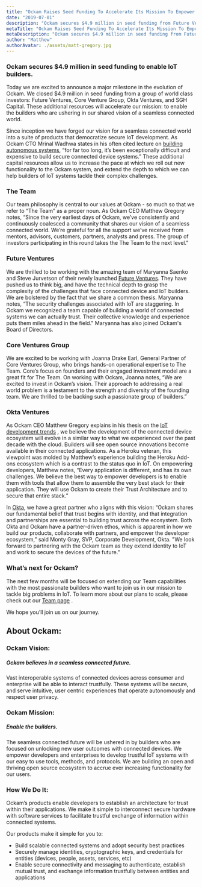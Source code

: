 ```yaml
---
title: "Ockam Raises Seed Funding To Accelerate Its Mission To Empower The Builders Of A Seamless Connected Future."
date: "2019-07-01"
description: "Ockam secures $4.9 million in seed funding from Future Ventures, Core Venture Group, Okta Ventures and others."
metaTitle: "Ockam Raises Seed Funding To Accelerate Its Mission To Empower The Builders Of A Seamless Connected Future."
metaDescription: "Ockam secures $4.9 million in seed funding from Future Ventures, Core Venture Group, Okta Ventures and others."
author: "Matthew"
authorAvatar: ./assets/matt-gregory.jpg
---
```


### Ockam secures $4.9 million in seed funding to enable IoT builders.

Today we are excited to announce a major milestone in the evolution of Ockam. We closed $4.9 million in seed funding from a group of world class investors: Future Ventures, Core Venture Group, Okta Ventures, and SGH Capital. These additional resources will accelerate our mission: to enable the builders who are ushering in our shared vision of a seamless connected world.

Since inception we have forged our vision for a seamless connected world into a suite of products that democratize secure IoT development. As Ockam CTO Mrinal Wadhwa states in his often cited lecture on [building autonomous systems](blog/values-and-virtues-of-the-ockam-team), “for far too long, it’s been exceptionally difficult and expensive to build secure connected device systems.” These additional capital resources allow us to increase the pace at which we roll out new functionality to the Ockam system, and extend the depth to which we can help builders of IoT systems tackle their complex challenges.

### The Team

Our team philosophy is central to our values at Ockam - so much so that we refer to “The Team” as a proper noun. As Ockam CEO Matthew Gregory notes, “Since the very earliest days of Ockam, we’ve consistently and continuously coalesced a community that shares our vision of a seamless connected world. We’re grateful for all the support we’ve received from mentors, advisors, customers, partners, analysts and press. The group of investors participating in this round takes the The Team to the next level.”

### Future Ventures

We are thrilled to be working with the amazing team of Maryanna Saenko and Steve Jurvetson of their newly launched [Future Ventures](https://future.ventures/). They have pushed us to think big, and have the technical depth to grasp the complexity of the challenges that face connected device and IoT builders. We are bolstered by the fact that we share a common thesis. Maryanna notes, “The security challenges associated with IoT are staggering. In Ockam we recognized a team capable of building a world of connected systems we can actually trust. Their collective knowledge and experience puts them miles ahead in the field." Maryanna has also joined Ockam's Board of Directors.

### Core Ventures Group

We are excited to be working with Joanna Drake Earl, General Partner of Core Ventures Group, who brings hands-on operational expertise to The Team. Core’s focus on founders and their engaged investment model are a great fit for The Team. On working with Ockam, Joanna notes, “We are excited to invest in Ockam’s vision. Their approach to addressing a real world problem is a testament to the strength and diversity of the founding team. We are thrilled to be backing such a passionate group of builders.”

### Okta Ventures

As Ockam CEO Matthew Gregory explains in his thesis on the [IoT development trends](https://www.ockam.io/posts/the-next-wave-in-developer-tools-will-be-the-catalyst-that-enables-the-internet-of-things) , we believe the development of the connected device ecosystem will evolve in a similar way to what we experienced over the past decade with the cloud. Builders will see open source innovations become available in their connected applications. As a Heroku veteran, this viewpoint was molded by Matthew’s experience building the Heroku Add-ons ecosystem which is a contrast to the status quo in IoT. On empowering developers, Matthew notes, “Every application is different, and has its own challenges. We believe the best way to empower developers is to enable them with tools that allow them to assemble the very best stack for their application. They will use Ockam to create their Trust Architecture and to secure that entire stack.”

In [Okta](https://www.okta.com/), we have a great partner who aligns with this vision: “Ockam shares our fundamental belief that trust begins with identity, and that integration and partnerships are essential to building trust across the ecosystem. Both Okta and Ockam have a partner-driven ethos, which is apparent in how we build our products, collaborate with partners, and empower the developer ecosystem,” said Monty Gray, SVP, Corporate Development, Okta. "We look forward to partnering with the Ockam team as they extend identity to IoT and work to secure the devices of the future."

### What’s next for Ockam?

The next few months will be focused on extending our Team capabilities with the most passionate builders who want to join us in our mission to tackle big problems in IoT. To learn more about our plans to scale, please check out our [Team page](/team) .

We hope you’ll join us on our journey.

## About Ockam:

### Ockam Vision:

##### Ockam believes in a seamless connected future.

Vast interoperable systems of connected devices across consumer and enterprise will be able to interact trustfully. These systems will be secure, and serve intuitive, user centric experiences that operate autonomously and respect user privacy.

### Ockam Mission:

##### Enable the builders.

The seamless connected future will be ushered in by builders who are focused on unlocking new user outcomes with connected devices. We empower developers and enterprises to develop trustful IoT systems with our easy to use tools, methods, and protocols. We are building an open and thriving open source ecosystem to accrue ever increasing functionality for our users.

### How We Do It:

Ockam’s products enable developers to establish an architecture for trust within their applications. We make it simple to interconnect secure hardware with software services to facilitate trustful exchange of information within connected systems.

Our products make it simple for you to:

* Build scalable connected systems and adopt security best practices
* Securely manage identities, cryptographic keys, and credentials for entities (devices, people, assets, services, etc)
* Enable secure connectivity and messaging to authenticate, establish mutual trust, and exchange information trustfully between entities and applications
